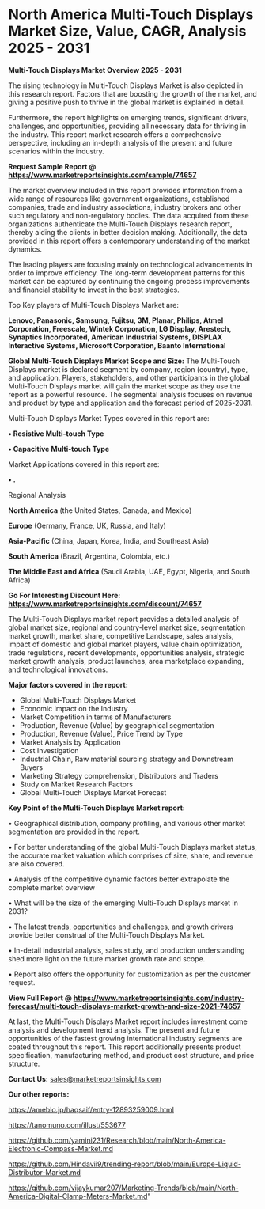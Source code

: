 # North America Multi-Touch Displays Market Size, Value, CAGR, Analysis 2025 - 2031

<Strong> Multi-Touch Displays Market Overview 2025 - 2031</strong>

The rising technology in Multi-Touch Displays Market is also depicted in this research report. Factors that are boosting the growth of the market, and giving a positive push to thrive in the global market is explained in detail.

Furthermore, the report highlights on emerging trends, significant drivers, challenges, and opportunities, providing all necessary data for thriving in the industry. This report market research offers a comprehensive perspective, including an in-depth analysis of the present and future scenarios within the industry.

<strong>Request Sample Report @ <a href=https://www.marketreportsinsights.com/sample/74657>https://www.marketreportsinsights.com/sample/74657</a></strong>

The market overview included in this report provides information from a wide range of resources like government organizations, established companies, trade and industry associations, industry brokers and other such regulatory and non-regulatory bodies. The data acquired from these organizations authenticate the Multi-Touch Displays research report, thereby aiding the clients in better decision making. Additionally, the data provided in this report offers a contemporary understanding of the market dynamics.

The leading players are focusing mainly on technological advancements in order to improve efficiency. The long-term development patterns for this market can be captured by continuing the ongoing process improvements and financial stability to invest in the best strategies.

Top Key players of Multi-Touch Displays Market are:

<strong>Lenovo, Panasonic, Samsung, Fujitsu, 3M, Planar, Philips, Atmel Corporation, Freescale, Wintek Corporation, LG Display, Arestech, Synaptics Incorporated, American Industrial Systems, DISPLAX Interactive Systems, Microsoft Corporation, Baanto International</strong>

<strong><b>Global Multi-Touch Displays Market Scope and Size:</b></strong>
The Multi-Touch Displays market is declared segment by company, region (country), type, and application. Players, stakeholders, and other participants in the global Multi-Touch Displays market will gain the market scope as they use the report as a powerful resource. The segmental analysis focuses on revenue and product by type and application and the forecast period of 2025-2031.

Multi-Touch Displays Market Types covered in this report are:

<strong>• Resistive Multi-touch Type

• Capacitive Multi-touch Type</strong>

Market Applications covered in this report are:

<strong>• .</strong> 

Regional Analysis

<strong>North America</strong> (the United States, Canada, and Mexico)

<strong>Europe</strong> (Germany, France, UK, Russia, and Italy)

<strong>Asia-Pacific</strong> (China, Japan, Korea, India, and Southeast Asia)

<strong>South America</strong> (Brazil, Argentina, Colombia, etc.)

<strong>The Middle East and Africa</strong> (Saudi Arabia, UAE, Egypt, Nigeria, and South Africa)

<strong>Go For Interesting Discount Here: <a href=https://www.marketreportsinsights.com/discount/74657>https://www.marketreportsinsights.com/discount/74657</a></strong>

The Multi-Touch Displays market report provides a detailed analysis of global market size, regional and country-level market size, segmentation market growth, market share, competitive Landscape, sales analysis, impact of domestic and global market players, value chain optimization, trade regulations, recent developments, opportunities analysis, strategic market growth analysis, product launches, area marketplace expanding, and technological innovations.

<strong><b>Major factors covered in the report:</b></strong>
<ul>
  <li>Global Multi-Touch Displays Market </li>
  <li>Economic Impact on the Industry</li>
  <li>Market Competition in terms of Manufacturers</li>
  <li>Production, Revenue (Value) by geographical segmentation</li>
  <li>Production, Revenue (Value), Price Trend by Type</li>
  <li>Market Analysis by Application</li>
  <li>Cost Investigation</li>
  <li>Industrial Chain, Raw material sourcing strategy and Downstream Buyers</li>
  <li>Marketing Strategy comprehension, Distributors and Traders</li>
  <li>Study on Market Research Factors</li>
  <li>Global Multi-Touch Displays Market Forecast</li>
</ul>

<strong><b>Key Point of the Multi-Touch Displays Market report:</b></strong>

• Geographical distribution, company profiling, and various other market segmentation are provided in the report.

• For better understanding of the global Multi-Touch Displays market status, the accurate market valuation which comprises of size, share, and revenue are also covered.

• Analysis of the competitive dynamic factors better extrapolate the complete market overview

• What will be the size of the emerging Multi-Touch Displays market in 2031?

• The latest trends, opportunities and challenges, and growth drivers provide better construal of the Multi-Touch Displays Market.

• In-detail industrial analysis, sales study, and production understanding shed more light on the future market growth rate and scope.

• Report also offers the opportunity for customization as per the customer request.

<strong><b>View Full Report @ <a href=https://www.marketreportsinsights.com/industry-forecast/multi-touch-displays-market-growth-and-size-2021-74657>https://www.marketreportsinsights.com/industry-forecast/multi-touch-displays-market-growth-and-size-2021-74657</a></b></strong>


At last, the Multi-Touch Displays Market report includes investment come analysis and development trend analysis. The present and future opportunities of the fastest growing international industry segments are coated throughout this report. This report additionally presents product specification, manufacturing method, and product cost structure, and price structure.

<strong>Contact Us:</strong>
sales@marketreportsinsights.com

<strong>Our other reports:</strong>

<a href=https://ameblo.jp/haqsaif/entry-12893259009.html>https://ameblo.jp/haqsaif/entry-12893259009.html</a>

<a href=https://tanomuno.com/illust/553677>https://tanomuno.com/illust/553677</a>

<a href=https://github.com/yamini231/Research/blob/main/North-America-Electronic-Compass-Market.md>https://github.com/yamini231/Research/blob/main/North-America-Electronic-Compass-Market.md</a>

<a href=https://github.com/Hindavii9/trending-report/blob/main/Europe-Liquid-Distributor-Market.md>https://github.com/Hindavii9/trending-report/blob/main/Europe-Liquid-Distributor-Market.md</a>

<a href=https://github.com/vijaykumar207/Marketing-Trends/blob/main/North-America-Digital-Clamp-Meters-Market.md>https://github.com/vijaykumar207/Marketing-Trends/blob/main/North-America-Digital-Clamp-Meters-Market.md</a>"
